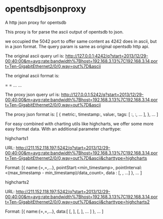 opentsdbjsonproxy
=================

A http json proxy for opentsdb

This proxy is for parse the ascii output of opentsdb to json.

we occupied the 5042 port to offer same content as 4242 does in ascii, but in a json format. The query param is same as original opentsdb http api.

The original ascii query url is:
http://127.0.0.1:4242/q?start=2013/12/29-00:40:00&m=avg:rate:bandwidth%7Bhost=192.168.3.13%7C192.168.3.14,port=Ten-GigabitEthernet2/0/0,way=out%7D&ascii

The original ascii format is:

<metric> <timestamp> <value> <tagk1>=<tagv1> <tagk2>=<tagv2> ...
...


The proxy json query url is:
http://127.0.0.1:5242/q?start=2013/12/29-00:40:00&m=avg:rate:bandwidth%7Bhost=192.168.3.13%7C192.168.3.14,port=Ten-GigabitEthernet2/0/0,way=out%7D&ascii

The proxy json format is:
[
        {
                metric:<metric>,
                timestamp:<timestamp>,
                value:<value>,
                tags: [
                      <tagk1>:<tagv1>,
                      <tagk2>:<tagv2>,
                      ...
                ],
        },
        ...
]

For easy combined with charting utils like highcharts, we offer some more easy format data. With an additional parameter charttype:

highcharts1

URL:
http://211.152.118.197:5242/q?start=2013/12/29-00:40:00&m=avg:rate:bandwidth%7Bhost=192.168.3.13%7C192.168.3.14,port=Ten-GigabitEthernet2/0/0,way=out%7D&ascii&charttype=highcharts

Format:
[{
        name:<metric>{<tagk1>=<tagv1>,<tagk2>=<tagv2>,...},
        pointStart:<min_timestamp>,
        pointInterval: <(max_timestamp - min_timestamp)/data_count>,
        data : [<value1>, <value2>, ...]
},
...
]


highcharts2

URL:
http://211.152.118.197:5242/q?start=2013/12/29-00:40:00&m=avg:rate:bandwidth%7Bhost=192.168.3.13%7C192.168.3.14,port=Ten-GigabitEthernet2/0/0,way=out%7D&ascii&charttype=highcharts2

Format:
[{
        name:<metric>{<tagk1>=<tagv1>,<tagk2>=<tagv2>,...},
        data:[
                [<timestamp1>, <value1>],
                [<timestamp2>, <value2>],
                ...
        ]
},
...
]